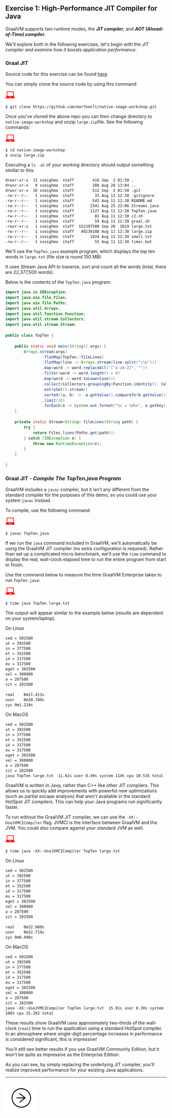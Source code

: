 ## Exercise 1: High-Performance JIT Compiler for Java

GraalVM supports two runtime modes, the _**JIT compiler**_, and _**AOT (Ahead-of-Time) compiler**_.

We'll explore both in the following exercises, let's begin with the *JIT compiler and examine how it boosts application performance*.

### Graal JIT

Source code for this exercise can be found [here](https://github.com/marthenlt/native-image-workshop).

You can simply clone the source code by using this command:

![user input](../images/userinput.png)

```
$ git clone https://github.com/marthenlt/native-image-workshop.git
```

Once you've cloned the above repo you can then change directory to `native-image-workshop` and unzip `large.zip`file. See the following commands:

![user input](../images/userinput.png)

```
$ cd native-image-workshop
$ unzip large.zip
```

Executing a `ls -al` of your working directory should output something similar to this:

```
drwxr-xr-x  13 sseighma  staff        416 Sep  2 01:50 .
drwxr-xr-x   9 sseighma  staff        288 Aug 28 13:04 ..
drwxr-xr-x  16 sseighma  staff        512 Sep  2 01:50 .git
-rw-r--r--   1 sseighma  staff         33 Aug 11 12:30 .gitignore
-rw-r--r--   1 sseighma  staff        545 Aug 11 12:30 README.md
-rw-r--r--   1 sseighma  staff       2341 Aug 25 23:06 Streams.java
-rw-r--r--   1 sseighma  staff       1127 Aug 11 12:30 TopTen.java
-rw-r--r--   1 sseighma  staff         81 Aug 11 12:30 c2.sh
-rw-r--r--   1 sseighma  staff         59 Aug 11 12:30 graal.sh
-rwxr-xr-x   1 sseighma  staff  151397500 Sep 20  2019 large.txt
-rw-r--r--   1 sseighma  staff   40230188 Aug 11 12:30 large.zip
-rw-r--r--   1 sseighma  staff       1024 Aug 11 12:30 small.txt
-rw-r--r--   1 sseighma  staff         55 Aug 11 12:30 timer.bat
```

We'll use the `TopTen.java` example program, which displays the top ten words in `large.txt` (file size is round 150 MB).

It uses Stream Java API to traverse, sort and count all the words (total, there are 22,377,500 words).

Below is the contents of the `TopTen.java` program:

```java
import java.io.IOException;
import java.nio.file.Files;
import java.nio.file.Paths;
import java.util.Arrays;
import java.util.function.Function;
import java.util.stream.Collectors;
import java.util.stream.Stream;

public class TopTen {

    public static void main(String[] args) {
        Arrays.stream(args)
                .flatMap(TopTen::fileLines)
                .flatMap(line -> Arrays.stream(line.split("\\b")))
                .map(word -> word.replaceAll("[^a-zA-Z]", ""))
                .filter(word -> word.length() > 0)
                .map(word -> word.toLowerCase())
                .collect(Collectors.groupingBy(Function.identity(), Collectors.counting()))
                .entrySet().stream()
                .sorted((a, b) -> -a.getValue().compareTo(b.getValue()))
                .limit(10)
                .forEach(e -> System.out.format("%s = %d%n", e.getKey(), e.getValue()));
    }

    private static Stream<String> fileLines(String path) {
        try {
            return Files.lines(Paths.get(path));
        } catch (IOException e) {
            throw new RuntimeException(e);
        }
    }

}
```

### Graal JIT - _Compile The TopTen.java Program_

GraalVM includes a `javac` compiler, but it isn't any different from the
standard compiler for the purposes of this demo, so you could use your system `javac`
instead.

To compile, use the following command:

![user input](../images/userinput.png)

`$ javac TopTen.java`

If we run the `java` command included in GraalVM, we'll automatically be using
the GraalVM JIT compiler (no extra configuration is required). Rather than set up a complicated micro-benchmark, we'll use the `time` command to display the real, wall-clock elapsed time to run the entire program from start to finish.

Use the command below to measure the time GraalVM Enterprise takes to run `TopTen.java`:

![user input](../images/userinput.png)

`$ time java TopTen large.txt`

The output will appear similar to the example below (results are dependent on your system/laptop).

On Linux

```
sed = 502500
ut = 392500
in = 377500
et = 352500
id = 317500
eu = 317500
eget = 302500
vel = 300000
a = 287500
sit = 282500

real	0m21.411s
user	0m30.780s
sys	0m1.224s
```

On MacOS

```
sed = 502500
ut = 392500
in = 377500
et = 352500
id = 317500
eu = 317500
eget = 302500
vel = 300000
a = 287500
sit = 282500
java TopTen large.txt  11.62s user 0.49s system 114% cpu 10.535 total
```

GraalVM is written in Java, rather than C++ like other JIT compilers. This allows us to quickly add improvements with powerful new optimizations (such as partial escape analysis) that aren't available in the standard HotSpot JIT compilers. This can help your Java programs run significantly faster.

To run without the GraalVM JIT compiler, we can use the `-XX:-UseJVMCICompiler` flag. JVMCI is the interface between GraalVM and the JVM. You could also compare against your standard JVM as well.

![](../images/userinput.png)

`$ time java -XX:-UseJVMCICompiler TopTen large.txt`

On Linux

```
sed = 502500
ut = 392500
in = 377500
et = 352500
id = 317500
eu = 317500
eget = 302500
vel = 300000
a = 287500
sit = 282500

real	0m32.080s
user	0m32.719s
sys	0m0.490s
```

On MacOS

```
sed = 502500
ut = 392500
in = 377500
et = 352500
id = 317500
eu = 317500
eget = 302500
vel = 300000
a = 287500
sit = 282500
java -XX:-UseJVMCICompiler TopTen large.txt  15.91s user 0.30s system 106% cpu 15.282 total
```

These results show GraalVM uses approximately two-thirds of the wall-clock (`real`) time to run the application using a standard HotSpot compiler. In an atmosphere where single-digit percentage increases in performance is considered significant, this is impressive!

You'll still see better results if you use GraalVM Community
Edition, but it won't be quite as impressive as the Enterprise Edition.

As you can see, by simply replacing the underlying JIT compiler, you'll realize improved performance for your existing Java applications.

---
<a href="../ex02/">
    <img src="../images/noun_Next_511450_100.png"/>
</a>